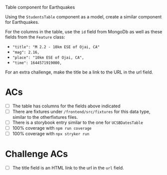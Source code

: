 Table component for Earthquakes

Using the `StudentsTable` component as a model, create a similar component for Earthquakes.

For the columns in the table, use the `id` field from MongoDb as well as these fields from the `Feature` class:

* `"title": "M 2.2 - 10km ESE of Ojai, CA"`
* `"mag": 2.16,`
* `"place": "10km ESE of Ojai, CA",`
* `"time": 1644571919000,` 

For an extra challenge, make the title be a link to the URL in the url field.

# ACs

- [ ] The table has columns for the fields above indicated
- [ ] There are fixtures under `/frontend/src/fixtures` for this data type, similar to the otherfixtures files.
- [ ] There is a storybook entry similar to the one for `UCSBDatesTable`
- [ ] 100% coverage with `npm run coverage`
- [ ] 100% coverage with `npx stryker run`

# Challenge ACs

- [ ] The title field is an HTML link to the url in the `url` field.
